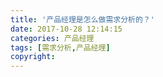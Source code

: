 ```yaml
---
title: '产品经理是怎么做需求分析的？'
date: 2017-10-28 12:14:15
categories: 产品经理
tags: [需求分析,产品经理]
copyright: 
---
```


